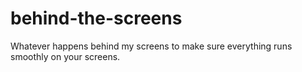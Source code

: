 # behind-the-screens
Whatever happens behind my screens to make sure everything runs smoothly on your screens.
